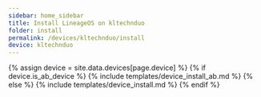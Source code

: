 ```yaml
---
sidebar: home_sidebar
title: Install LineageOS on kltechnduo
folder: install
permalink: /devices/kltechnduo/install
device: kltechnduo
---
```

{% assign device = site.data.devices[page.device] %}
{% if device.is_ab_device %}
{% include templates/device_install_ab.md %}
{% else %}
{% include templates/device_install.md %}
{% endif %}
